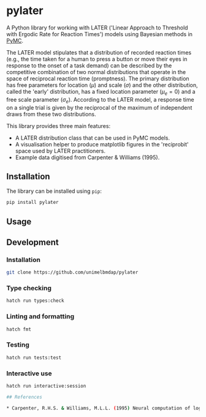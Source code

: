 
# pylater

A Python library for working with LATER ('Linear Approach to Threshold with Ergodic Rate for Reaction Times') models using Bayesian methods in [PyMC](https://www.pymc.io).

The LATER model stipulates that a distribution of recorded reaction times (e.g., the time taken for a human to press a button or move their eyes in response to the onset of a task demand) can be described by the competitive combination of two normal distributions that operate in the space of reciprocal reaction time (promptness).
The primary distribution has free parameters for location ($\mu$) and scale ($\sigma$) and the other distribution, called the 'early' distribution, has a fixed location parameter ($\mu_e = 0$) and a free scale parameter ($\sigma_e$).
According to the LATER model, a response time on a single trial is given by the reciprocal of the maximum of independent draws from these two distributions.

This library provides three main features:

* A LATER distribution class that can be used in PyMC models.
* A visualisation helper to produce matplotlib figures in the 'reciprobit' space used by LATER practitioners.
* Example data digitised from Carpenter & Williams (1995).


## Installation

The library can be installed using `pip`:

```bash
pip install pylater
```

## Usage




## Development

### Installation

```bash
git clone https://github.com/unimelbmdap/pylater
```

### Type checking

```bash
hatch run types:check
```

### Linting and formatting

```bash
hatch fmt
```

### Testing

```bash
hatch run tests:test
```

### Interactive use

```bash
hatch run interactive:session

## References

* Carpenter, R.H.S. & Williams, M.L.L. (1995) Neural computation of log likelihood in control of saccadic eye movements. *Nature, 377* (6544), 59–62. [doi: 10.1038/377059a0](https://doi.org/10.1038/377059a0)
